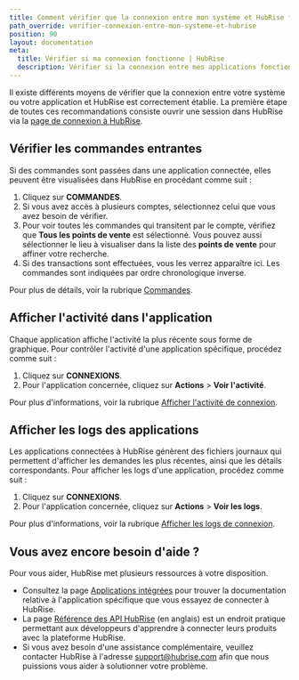 ```yaml
---
title: Comment vérifier que la connexion entre mon système et HubRise fonctionne correctement ?
path_override: verifier-connexion-entre-mon-systeme-et-hubrise
position: 90
layout: documentation
meta:
  title: Vérifier si ma connexion fonctionne | HubRise
  description: Vérifier si la connexion entre mes applications fonctionne. Pour ce faire, vérifier les commandes et l'activité de l'application sur le back-office HubRise.
---
```


Il existe différents moyens de vérifier que la connexion entre votre système ou votre application et HubRise est correctement établie. La première étape de toutes ces recommandations consiste ouvrir une session dans HubRise via la [page de connexion à HubRise](https://manager.hubrise.com/login?locale=fr-FR).

## Vérifier les commandes entrantes

Si des commandes sont passées dans une application connectée, elles peuvent être visualisées dans HubRise en procédant comme suit :

1. Cliquez sur **COMMANDES**.
1. Si vous avez accès à plusieurs comptes, sélectionnez celui que vous avez besoin de vérifier.
1. Pour voir toutes les commandes qui transitent par le compte, vérifiez que **Tous les points de vente** est sélectionné. Vous pouvez aussi sélectionner le lieu à visualiser dans la liste des **points de vente** pour affiner votre recherche.
1. Si des transactions sont effectuées, vous les verrez apparaître ici. Les commandes sont indiquées par ordre chronologique inverse.

Pour plus de détails, voir la rubrique [Commandes](/docs/donnees#commandes).

## Afficher l'activité dans l'application

Chaque application affiche l'activité la plus récente sous forme de graphique. Pour contrôler l'activité d'une application spécifique, procédez comme suit :

1. Cliquez sur **CONNEXIONS**.
1. Pour l'application concernée, cliquez sur **Actions** > **Voir l'activité**.

Pour plus d'informations, voir la rubrique [Afficher l'activité de connexion](/docs/connexions#afficher-l-activit-de-connexion).

## Afficher les logs des applications

Les applications connectées à HubRise génèrent des fichiers journaux qui permettent d'afficher les demandes les plus récentes, ainsi que les détails correspondants. Pour afficher les logs d'une application, procédez comme suit :

1. Cliquez sur **CONNEXIONS**.
1. Pour l'application concernée, cliquez sur **Actions** > **Voir les logs**.

Pour plus d'informations, voir la rubrique [Afficher les logs de connexion](/docs/connexions#afficher-les-logs-de-connexion).

## Vous avez encore besoin d'aide ?

Pour vous aider, HubRise met plusieurs ressources à votre disposition.

- Consultez la page [Applications intégrées](/apps/) pour trouver la documentation relative à l'application spécifique que vous essayez de connecter à HubRise.
- La page [Référence des API HubRise](/developers/api/general-concepts) (en anglais) est un endroit pratique permettant aux développeurs d'apprendre à connecter leurs produits avec la plateforme HubRise.
- Si vous avez besoin d'une assistance complémentaire, veuillez contacter HubRise à l'adresse support@hubrise.com afin que nous puissions vous aider à solutionner votre problème.
